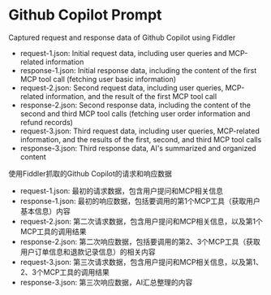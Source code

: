 # Github Copilot Prompt

Captured request and response data of Github Copilot using Fiddler

- request-1.json: Initial request data, including user queries and MCP-related information
- response-1.json: Initial response data, including the content of the first MCP tool call (fetching user basic information)
- request-2.json: Second request data, including user queries, MCP-related information, and the result of the first MCP tool call
- response-2.json: Second response data, including the content of the second and third MCP tool calls (fetching user order information and refund records)
- request-3.json: Third request data, including user queries, MCP-related information, and the results of the first, second, and third MCP tool calls
- response-3.json: Third response data, AI's summarized and organized content

使用Fiddler抓取的Github Copilot的请求和响应数据

- request-1.json: 最初的请求数据，包含用户提问和MCP相关信息
- response-1.json: 最初的响应数据，包括要调用的第1个MCP工具（获取用户基本信息）内容
- request-2.json: 第二次请求数据，包含用户提问和MCP相关信息，以及第1个MCP工具的调用结果
- response-2.json: 第二次响应数据，包括要调用的第2、3个MCP工具（获取用户订单信息和退款记录信息）的相关内容
- request-3.json: 第三次请求数据，包含用户提问和MCP相关信息，以及第1、2、3个MCP工具的调用结果
- response-3.json: 第三次响应数据，AI汇总整理的内容
